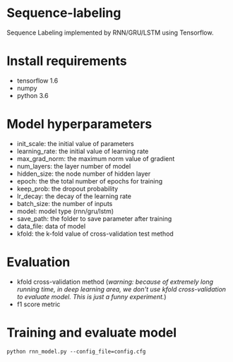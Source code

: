 # Sequence-labeling
Sequence Labeling implemented by RNN/GRU/LSTM using Tensorflow.

# Install requirements
- tensorflow 1.6
- numpy
- python 3.6

# Model hyperparameters
- init_scale: the initial value of parameters
- learning_rate: the initial value of learning rate
- max_grad_norm: the maximum norm value of gradient
- num_layers: the layer number of model
- hidden_size: the node number of hidden layer
- epoch: the the total number of epochs for training
- keep_prob: the dropout probability
- lr_decay: the decay of the learning rate
- batch_size: the number of inputs
- model: model type (rnn/gru/lstm)
- save_path: the folder to save parameter after training
- data_file: data of model
- kfold: the k-fold value of cross-validation test method

# Evaluation
- kfold cross-validation method (*warning: because of extremely long running time, in deep learning area, we don't use kfold cross-validation to evaluate model. This is just a funny experiment.*)
- f1 score metric

# Training and evaluate model
```
python rnn_model.py --config_file=config.cfg
```
